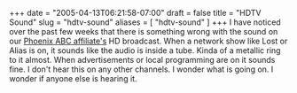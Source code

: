 +++
date = "2005-04-13T06:21:58-07:00"
draft = false
title = "HDTV Sound"
slug = "hdtv-sound"
aliases = [
	"hdtv-sound"
]
+++
I have noticed over the past few weeks that there is something wrong with the sound on our&nbsp;<A href="http://knxv.com/">Phoenix ABC affiliate's</A> HD broadcast. When a network show like Lost or Alias is on, it sounds like the audio is inside a tube. Kinda of a metallic ring to it almost. When advertisements or local programming are on it sounds fine. I don't hear this on any other channels. I wonder what is going on. I wonder if anyone else is hearing it.